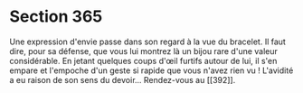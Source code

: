 # Section 365

Une expression d'envie passe dans son regard à la vue du bracelet. Il faut dire, pour sa défense, que vous lui montrez là un bijou rare d'une valeur considérable. En jetant quelques coups d'œil furtifs autour de lui, il s'en empare et l'empoche d'un geste si rapide que vous n'avez rien vu ! L'avidité a eu raison de son sens du devoir... Rendez-vous au [[392]].